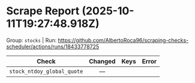 # Scrape Report (2025-10-11T19:27:48.918Z)

Group: `stocks`  |  Run: https://github.com/AlbertoRoca96/scraping-checks-scheduler/actions/runs/18433778725

| Check | Changed | Keys | Error |
|---|:---:|:--|:--|
| `stock_ntdoy_global_quote` | — |  |  |
